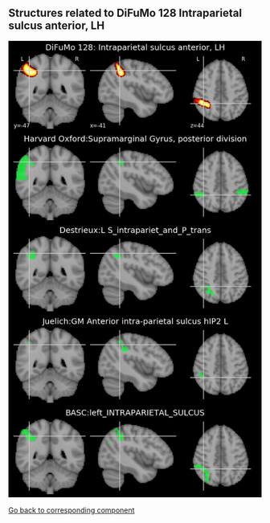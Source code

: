 


## Structures related to DiFuMo 128 Intraparietal sulcus anterior, LH

![56](56.jpg "Structures related to DiFuMo 128 Intraparietal sulcus anterior, LH")

[Go back to corresponding component](https://parietal-inria.github.io/DiFuMo/128/html/56.html)